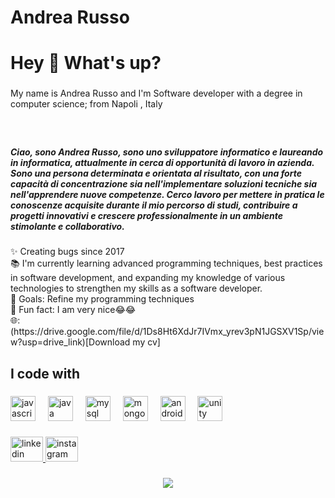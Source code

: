 # Andrea Russo
<h1 align="left">Hey 👋 What's up?</h1>

###

<p align="left">My name is Andrea Russo and I'm Software developer with a degree in computer science; from Napoli , Italy</p>

###

<br clear="both">

<h5 align="left">Ciao, sono Andrea Russo, sono uno sviluppatore informatico e laureando in informatica, attualmente in cerca di opportunità di lavoro in azienda. Sono una persona determinata e orientata al risultato, con una forte capacità di concentrazione sia nell'implementare soluzioni tecniche sia nell'apprendere nuove competenze. Cerco lavoro per mettere in pratica le conoscenze acquisite durante il mio percorso di studi, contribuire a progetti innovativi e crescere professionalmente in un ambiente stimolante e collaborativo.</h5>

###

<p align="left">✨ Creating bugs since 2017<br>📚 I'm currently learning advanced programming techniques, best practices in software development, and expanding my knowledge of various technologies to strengthen my skills as a software developer.<br>🎯 Goals: Refine my programming techniques <br>🎲 Fun fact: I am very nice😂😂<br> <a>🌐: (https://drive.google.com/file/d/1Ds8Ht6XdJr7IVmx_yrev3pN1JGSXV1Sp/view?usp=drive_link)[Download my cv]</a> </p>

###

<h2 align="left">I code with</h2>

###

<div align="left">
  <img src="https://cdn.jsdelivr.net/gh/devicons/devicon/icons/javascript/javascript-original.svg" height="40" alt="javascript logo"  />
  <img width="12" />
  <img src="https://cdn.jsdelivr.net/gh/devicons/devicon/icons/java/java-original.svg" height="40" alt="java logo"  />
  <img width="12" />
  <img src="https://cdn.jsdelivr.net/gh/devicons/devicon/icons/mysql/mysql-original.svg" height="40" alt="mysql logo"  />
  <img width="12" />
  <img src="https://cdn.jsdelivr.net/gh/devicons/devicon/icons/mongodb/mongodb-original.svg" height="40" alt="mongodb logo"  />
  <img width="12" />
  <img src="https://cdn.jsdelivr.net/gh/devicons/devicon/icons/androidstudio/androidstudio-original.svg" height="40" alt="androidstudio logo"  />
  <img width="12" />
  <img src="https://cdn.jsdelivr.net/gh/devicons/devicon/icons/unity/unity-original.svg" height="40" alt="unity logo"  />
</div>

###

<div align="left">
  <a href="https://www.linkedin.com/in/andrea-russo-6738a7259/?trk=opento_sprofile_topcard" target="_blank">
    <img src="https://raw.githubusercontent.com/maurodesouza/profile-readme-generator/master/src/assets/icons/social/linkedin/default.svg" width="52" height="40" alt="linkedin logo"  />
  </a>
  <a href="https://www.instagram.com/andre_memo_/" target="_blank">
    <img src="https://raw.githubusercontent.com/maurodesouza/profile-readme-generator/master/src/assets/icons/social/instagram/default.svg" width="52" height="40" alt="instagram logo"  />
  </a>
</div>

###

<div align="center">
  <img src="https://profile-counter.glitch.me/AndreaRusso7899/count.svg?"  />
</div>

###

